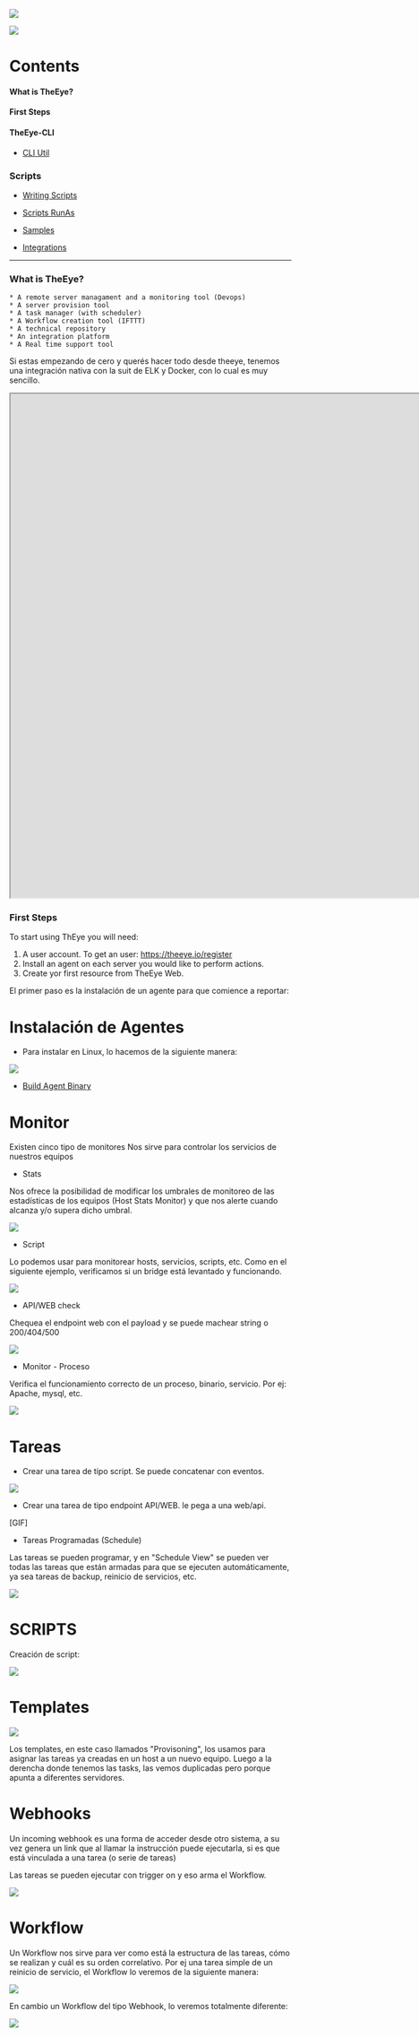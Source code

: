 [![](https://theeye.io/landpage/images/logo.png)](https://theeye.io)

![](https://github.com/patobas/docs/blob/master/eye.png)

# Contents
#### What is TheEye?
#### First Steps

#### TheEye-CLI

+ [CLI Util](https://github.com/theeye-io-team/theeye-docs/tree/master/cli)

### Scripts

+ [Writing Scripts](https://github.com/theeye-io-team/theeye-docs/tree/master/scripts/write.md)

+ [Scripts RunAs](https://github.com/theeye-io-team/theeye-docs/tree/master/scripts/runas.md)

+ [Samples](https://github.com/theeye-io-team/theeye-docs/tree/master/scripts)

+ [Integrations](https://github.com/theeye-io-team/theeye-docs/tree/master/integrations)

----



### What is TheEye?
    * A remote server managament and a monitoring tool (Devops)
    * A server provision tool
    * A task manager (with scheduler)
    * A Workflow creation tool (IFTTT)
    * A technical repository
    * An integration platform
    * A Real time support tool
    
    
Si estas empezando de cero y querés hacer todo desde theeye, tenemos una integración nativa con la suit de ELK y Docker, con lo cual es muy sencillo.

<iframe src="https://atlas.mindmup.com/2017/11/5fa49fd0c43311e7b5da733708907222/theeye_functional_mindmap_es/index.html" width="1800" height="900"> ></iframe>


### First Steps
To start using ThEye you will need:
1. A user account. To get an user: https://theeye.io/register
2. Install an agent on each server you would like to perform actions.
3. Create yor first resource from TheEye Web.

El primer paso es la instalación de un agente para que comience a reportar:

# Instalación de Agentes

+ Para instalar en Linux, lo hacemos de la siguiente manera:

![](https://github.com/patobas/docs/blob/master/install_agent.gif)

+ [Build Agent Binary](https://github.com/theeye-io-team/theeye-docs/tree/master/agent/binary_build.md)


# Monitor

Existen cinco tipo de monitores
Nos sirve para controlar los servicios de nuestros equipos


+ Stats

Nos ofrece la posibilidad de modificar los umbrales de monitoreo de 
las estadísticas de los equipos (Host Stats Monitor) y que nos alerte cuando alcanza 
y/o supera dicho umbral.

![](https://github.com/patobas/docs/blob/master/monitor_stats.gif)

+ Script

Lo podemos usar para monitorear hosts, servicios, scripts, etc. 
Como en el siguiente ejemplo, verificamos si un bridge está levantado y funcionando.

![](https://github.com/patobas/docs/blob/master/monitor_script.gif)


+ API/WEB check

Chequea el endpoint web con el payload y se puede machear string o 200/404/500

![](https://github.com/patobas/docs/blob/master/web_api.gif)


+ Monitor - Proceso

Verifica el funcionamiento correcto de un proceso, binario, servicio. Por ej: Apache, mysql, etc.

![](https://github.com/patobas/docs/blob/master/monitor_process.gif)


# Tareas

+ Crear una tarea de tipo script. Se puede concatenar con eventos.

![](https://github.com/patobas/docs/blob/master/task-script.gif)


+ Crear una tarea de tipo endpoint API/WEB. le pega a una web/api.

[GIF]


+ Tareas Programadas (Schedule)

Las tareas se pueden programar, y en "Schedule View" se pueden ver todas las tareas que están armadas
para que se ejecuten automáticamente, ya sea tareas de backup, reinicio de servicios, etc.

![](https://github.com/patobas/docs/blob/master/schedule.gif)


# SCRIPTS
Creación de script: 

![](https://github.com/patobas/docs/blob/master/script.gif)



# Templates

![](https://github.com/patobas/docs/blob/master/template.gif)

Los templates, en este caso llamados "Provisoning", los usamos para asignar las tareas ya creadas en un host a un nuevo equipo.
Luego a la derencha donde tenemos las tasks, las vemos duplicadas pero porque apunta a diferentes servidores.


# Webhooks
Un incoming webhook es una forma de acceder desde otro sistema, a su vez genera un link que al llamar la instrucción puede ejecutarla, si es que está vinculada a una tarea (o serie de tareas)

Las tareas se pueden ejecutar con trigger on y eso arma el Workflow.

![](https://github.com/patobas/docs/blob/master/webhook.gif)


# Workflow

Un Workflow nos sirve para ver como está la estructura de las tareas, cómo se realizan y cuál es su orden correlativo.
Por ej una tarea simple de un reinicio de servicio, el Workflow lo veremos de la siguiente manera:

![](https://github.com/patobas/docs/blob/master/workflow.gif)


En cambio un Workflow del tipo Webhook, lo veremos totalmente diferente:


![](https://github.com/patobas/docs/blob/master/webhook_workflow.png)
